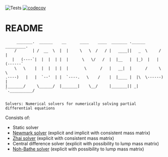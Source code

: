 ![Tests](https://github.com/PlatypusBytes/solvers/actions/workflows/workflow.yml/badge.svg)
[![codecov](https://codecov.io/gh/PlatypusBytes/solvers/graph/badge.svg?token=CRWV3A3WLR)](https://codecov.io/gh/PlatypusBytes/solvers)

# README #

```
     _______.  ______    __      ____    ____  _______ .______       _________.
    /       | /  __  \  |  |     \   \  /   / |   ____||   _  \     /         |
   |   (----`|  |  |  | |  |      \   \/   /  |  |__   |  |_)  |   |   (------`
    \   \    |  |  |  | |  |       \      /   |   __|  |      /     \   \
.----)   |   |  `--'  | |  `----.   \    /    |  |____ |  |\  \------)   |
|_______/     \______/  |_______|    \__/     |_______|| _| `.__________/


Solvers: Numerical solvers for numerically solving partial differential equations
```

Consists of:

* Static solver
* [Newmark solver](https://ascelibrary.org/doi/10.1061/JMCEA3.0000098) (explicit and implicit with consistent mass matrix)
* [Zhai solver](https://onlinelibrary.wiley.com/doi/abs/10.1002/%28SICI%291097-0207%2819961230%2939%3A24%3C4199%3A%3AAID-NME39%3E3.0.CO%3B2-Y) (explicit with consistent mass matrix)
* Central difference solver (explicit with possibility to lump mass matrix)
* [Noh-Bathe solver](https://www.sciencedirect.com/science/article/abs/pii/S0045794913001934) (explicit with possibility to lump mass matrix)
